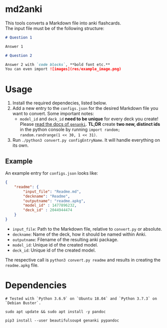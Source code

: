 # md2anki

This tools converts a Markdown file into anki flashcards.  
The input file must be of the following structure:

```md
# Question 1

Answer 1

# Question 2

Answer 2 with `code blocks`, **bold font etc.**
You can even import ![images](res/example_image.png)

```

# Usage

1. Install the required dependecies, listed below. 
2. Add a new entry to the `configs.json` for the desired Markdown file you want to convert. Some important notes:
    - `model_id` and `deck_id` **need to be unique** for every deck you create! Please [read the docs of `genanki`](https://github.com/kerrickstaley/genanki). **TL;DR** create **two new, distinct ids** in the python console by running `import random; random.randrange(1 << 30, 1 << 31)`.
3. Run `./python3 convert.py configEntryName`. It will handle everything on its own.
    
## Example

An example entry for `configs.json` looks like:

```json
{
    "readme": {
        "input_file": "Readme.md",
        "deckname": "Readme",
        "outputname": "readme.apkg", 
        "model_id" : 1477896232,
        "deck_id" : 2044944474
    }
}
```

- `input_file`: Path to the Markdown file, relative to `convert.py` or absolute.
- `deckname`: Name of the deck, how it should be named within Anki.
- `outputname`: Filename of the resulting anki package.
- `model_id`: Unique id of the created model.
- `deck_id`: Unique id of the created model.

The respective call is `python3 convert.py readme` and results in creating the `readme.apkg` file.

# Dependencies

    # Tested with `Python 3.6.9` on `Ubuntu 18.04` and `Python 3.7.3` on `Debian Buster`.

    sudo apt update && sudo apt install -y pandoc

    pip3 install --user beautifulsoup4 genanki pypandoc